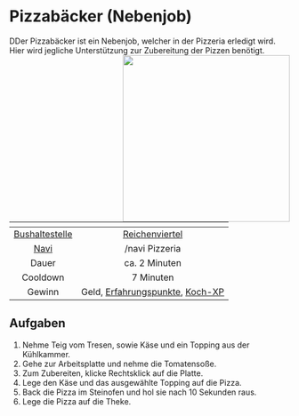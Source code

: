 # Pizzabäcker (Nebenjob)
DDer Pizzabäcker ist ein Nebenjob, welcher in der Pizzeria erledigt wird. Hier wird jegliche Unterstützung zur Zubereitung der Pizzen benötigt. <img align="right" width="300" eight="150" src="../../../assets/image/nebenjobs/Pizzabäcker.png">

| <!-- --> | <!-- --> |
| :-: | :-: |
| [Bushaltestelle](../../pages/öpnv/bus.md) | [Reichenviertel](../../pages/gebiete/reichenviertel.md) |
| [Navi](../../pages/allgemein/navigation.md) | /navi Pizzeria |
| Dauer | ca. 2 Minuten |
| Cooldown | 7 Minuten |
| Gewinn | Geld, [Erfahrungspunkte](../../pages/allgemein/level.md), [Koch-XP](../../pages/skills/kochen.md) |

## Aufgaben
1. Nehme Teig vom Tresen, sowie Käse und ein Topping aus der Kühlkammer.
2. Gehe zur Arbeitsplatte und nehme die Tomatensoße.
3. Zum Zubereiten, klicke Rechtsklick auf die Platte.
4. Lege den Käse und das ausgewählte Topping auf die Pizza.
5. Back die Pizza im Steinofen und hol sie nach 10 Sekunden raus.
6. Lege die Pizza auf die Theke.
